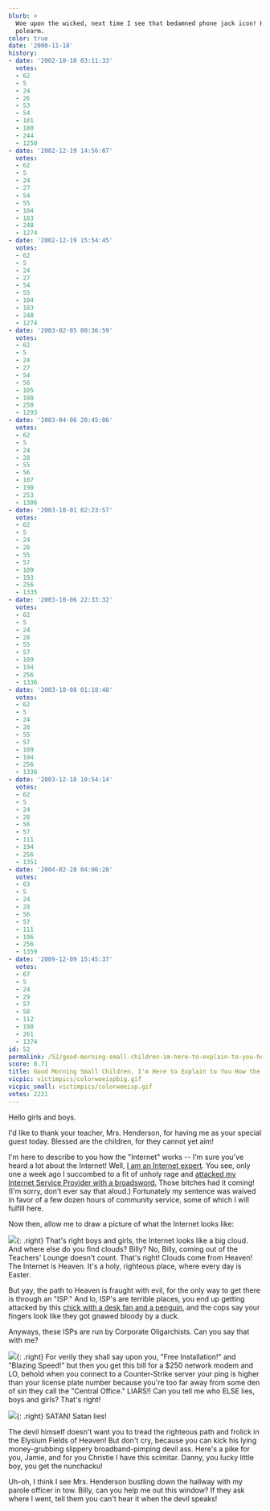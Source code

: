 ```yaml
---
blurb: >
  Woe upon the wicked, next time I see that bedamned phone jack icon! Hand me that
  polearm.
color: true
date: '2000-11-18'
history:
- date: '2002-10-10 03:11:33'
  votes:
  - 62
  - 5
  - 24
  - 26
  - 53
  - 54
  - 101
  - 180
  - 244
  - 1250
- date: '2002-12-19 14:56:07'
  votes:
  - 62
  - 5
  - 24
  - 27
  - 54
  - 55
  - 104
  - 183
  - 248
  - 1274
- date: '2002-12-19 15:54:45'
  votes:
  - 62
  - 5
  - 24
  - 27
  - 54
  - 55
  - 104
  - 183
  - 248
  - 1274
- date: '2003-02-05 08:36:59'
  votes:
  - 62
  - 5
  - 24
  - 27
  - 54
  - 56
  - 105
  - 188
  - 250
  - 1293
- date: '2003-04-06 20:45:06'
  votes:
  - 62
  - 5
  - 24
  - 28
  - 55
  - 56
  - 107
  - 190
  - 253
  - 1306
- date: '2003-10-01 02:23:57'
  votes:
  - 62
  - 5
  - 24
  - 28
  - 55
  - 57
  - 109
  - 193
  - 256
  - 1335
- date: '2003-10-06 22:33:32'
  votes:
  - 62
  - 5
  - 24
  - 28
  - 55
  - 57
  - 109
  - 194
  - 256
  - 1336
- date: '2003-10-08 01:18:48'
  votes:
  - 62
  - 5
  - 24
  - 28
  - 55
  - 57
  - 109
  - 194
  - 256
  - 1336
- date: '2003-12-18 10:54:14'
  votes:
  - 62
  - 5
  - 24
  - 28
  - 56
  - 57
  - 111
  - 194
  - 256
  - 1351
- date: '2004-02-28 04:06:28'
  votes:
  - 63
  - 5
  - 24
  - 28
  - 56
  - 57
  - 111
  - 196
  - 256
  - 1359
- date: '2009-12-09 15:45:37'
  votes:
  - 67
  - 5
  - 24
  - 29
  - 57
  - 58
  - 112
  - 198
  - 261
  - 1374
id: 52
permalink: /52/good-morning-small-children-im-here-to-explain-to-you-how-the-internet-works/
score: 8.71
title: Good Morning Small Children. I'm Here to Explain to You How the Internet Works.
vicpic: victimpics/colorwoeispbig.gif
vicpic_small: victimpics/colorwoeisp.gif
votes: 2221
---
```


Hello girls and boys.

I'd like to thank your teacher, Mrs. Henderson, for having me as your
special guest today. Blessed are the children, for they cannot yet aim!

I'm here to describe to you how the "Internet" works -- I'm sure you've
heard a lot about the Internet! Well, [I am an Internet
expert](%ARTICLE[39]%). You see, only one a week ago I succombed to
a fit of unholy rage and [attacked my Internet Service Provider with a
broadsword.](%ARTICLE[46]%) Those bitches had it coming! (I'm sorry,
don't ever say that aloud.) Fortunately my sentence was waived in favor
of a few dozen hours of community service, some of which I will fulfill
here.

Now then, allow me to draw a picture of what the Internet looks like:

![](img/graphics/cloud.gif){: .right} That's right boys and girls, the Internet
looks like a big cloud. And where else do you find clouds? Billy? No,
Billy, coming out of the Teachers' Lounge doesn't count. That's right!
Clouds come from Heaven! The Internet is Heaven. It's a holy, righteous
place, where every day is Easter.

But yay, the path to Heaven is fraught with evil, for the only way to
get there is through an "ISP." And lo, ISP's are terrible places, you
end up getting attacked by this [chick with a desk fan and a
penguin](%ARTICLE[41]%), and the cops say your fingers look like
they got gnawed bloody by a duck.

Anyways, these ISPs are run by Corporate Oligarchists. Can you say that
with me?

![](img/graphics/corporate.gif){: .right} For verily they shall say upon you,
"Free Installation!" and "Blazing Speed!" but then you get this bill for
a $250 network modem and LO, behold when you connect to a Counter-Strike
server your ping is higher than your license plate number because you're
too far away from some den of sin they call the "Central Office."
LIARS!! Can you tell me who ELSE lies, boys and girls? That's right!

![](img/graphics/devil.gif){: .right} SATAN! Satan lies!

The devil himself doesn't want you to tread the righteous path and
frolick in the Elysium Fields of Heaven! But don't cry, because you can
kick his lying money-grubbing slippery broadband-pimping devil ass.
Here's a pike for you, Jamie, and for you Christie I have this scimitar.
Danny, you lucky little boy, you get the nunchacku!

Uh-oh, I think I see Mrs. Henderson bustling down the hallway with my
parole officer in tow. Billy, can you help me out this window? If they
ask where I went, tell them you can't hear it when the devil speaks!
